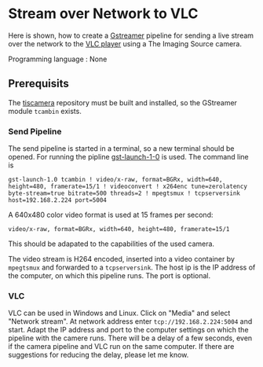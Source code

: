 # Stream over Network to VLC
Here is shown, how to create a [Gstreamer](https://gstreamer.freedesktop.org/) pipeline for sending a live stream over the network to the [VLC player](https://www.videolan.org/vlc/index.de.html) using a The Imaging Source camera.

Programming language : None

## Prerequisits
The [tiscamera](https://github.com/TheImagingSource/tiscamera#the-imaging-source-linux-repository) repository must be built and installed, so the GStreamer module ```tcambin``` exists.

### Send Pipeline
The send pipeline is started in a terminal, so a new terminal should be opened. For running the pipline [gst-launch-1-0](https://gstreamer.freedesktop.org/documentation/tools/gst-launch.html) is used.
The command line is
```
gst-launch-1.0 tcambin ! video/x-raw, format=BGRx, width=640, height=480, framerate=15/1 ! videoconvert ! x264enc tune=zerolatency byte-stream=true bitrate=500 threads=2 ! mpegtsmux ! tcpserversink host=192.168.2.224 port=5004
```

A 640x480 color video format is used at 15 frames per second:
```
video/x-raw, format=BGRx, width=640, height=480, framerate=15/1
```
This should be adapated to the capabilities of the used camera.

The video stream is H264 encoded, inserted into a video container by ```mpegtsmux``` and forwarded to a ```tcpserversink```. The host ip is the IP address of the computer, on which this pipeline runs. The port is optional.

### VLC
VLC can be used in Windows and Linux. Click on "Media" and select "Network stream". At network address enter ```tcp://192.168.2.224:5004``` and start. Adapt the IP address and port to the computer settings on which the pipeline with the camere runs.
There will be a delay of a few seconds, even if the camera pipeline and VLC run on the same computer. If there are suggestions for reducing the delay, please let me know.


